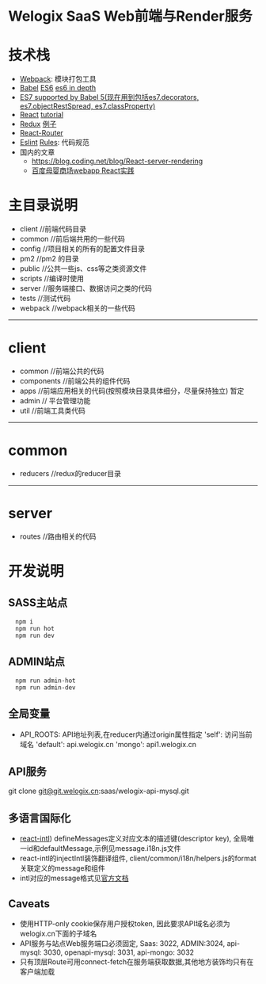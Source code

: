 Welogix SaaS Web前端与Render服务
===================
技术栈
=====
  * [Webpack](https://webpack.github.io): 模块打包工具
  * [Babel](https://babeljs.io/) [ES6](https://babeljs.io/docs/learn-es2015/) [es6 in depth](https://hacks.mozilla.org/category/es6-in-depth/)
  * [ES7 supported by Babel 5(现在用到包括es7.decorators, es7.objectRestSpread, es7.classProperty)](https://babeljs.algolia.com/docs/usage/experimental/)
  * [React](https://facebook.github.io/react/) [tutorial](https://facebook.github.io/react/docs/tutorial.html)
  * [Redux](http://redux.js.org/)  [例子](https://github.com/rackt/redux/tree/master/examples)
  * [React-Router](https://github.com/rackt/react-router)
  * [Eslint](http://eslint.cn/) [Rules](https://github.com/airbnb/javascript): 代码规范
  * 国内的文章
    - https://blog.coding.net/blog/React-server-rendering
    - [百度母婴商场webapp React实践](https://github.com/my-fe/wiki/issues/1)

主目录说明
=====
  * client        //前端代码目录
  * common        //前后端共用的一些代码
  * config        //项目相关的所有的配置文件目录
  * pm2           //pm2 的目录
  * public        //公共一些js、css等之类资源文件
  * scripts       //编译时使用
  * server        //服务端接口、数据访问之类的代码
  * tests         //测试代码
  * webpack       //webpack相关的一些代码

------------------------------------

client
======
  * common        //前端公共的代码
  * components    //前端公共的组件代码
  * apps    //前端应用相关的代码(按照模块目录具体细分，尽量保持独立)  暂定
  * admin   // 平台管理功能
  * util          //前端工具类代码


------------------------------------

common
======
  * reducers      //redux的reducer目录

------------------------------------

server
======
  * routes       //路由相关的代码

开发说明
====

## SASS主站点
  ```
    npm i
    npm run hot
    npm run dev
  ```

## ADMIN站点
  ```
    npm run admin-hot
    npm run admin-dev
  ```

## 全局变量
  * API_ROOTS: API地址列表,在reducer内通过origin属性指定
      'self': 访问当前域名
      'default': api.welogix.cn
      'mongo': api1.welogix.cn

## API服务

  git clone git@git.welogix.cn:saas/welogix-api-mysql.git

## 多语言国际化

  * [react-intl](https://github.com/yahoo/react-intl)) defineMessages定义对应文本的描述键(descriptor key), 全局唯一id和defaultMessage,示例见message.i18n.js文件
  * react-intl的injectIntl装饰翻译组件, client/common/i18n/helpers.js的format关联定义的message和组件
  * intl对应的message格式见[官方文档](http://formatjs.io/guides/message-syntax/)

## Caveats

  * 使用HTTP-only cookie保存用户授权token, 因此要求API域名必须为welogix.cn下面的子域名
  * API服务与站点Web服务端口必须固定, Saas: 3022, ADMIN:3024, api-mysql: 3030, openapi-mysql: 3031, api-mongo: 3032
  * 只有顶层Route可用connect-fetch在服务端获取数据,其他地方装饰均只有在客户端加载
